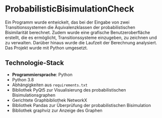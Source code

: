# ProbabilisticBisimulationCheck

Ein Programm wurde entwickelt, das bei der Eingabe von zwei Transitionssystemen die Äquivalenzklassen der probabilistischen Bisimilarität berechnet. Zudem wurde eine grafische Benutzeroberfläche erstellt, die es ermöglicht, Transitionssysteme einzugeben, zu zeichnen und zu verwalten. Darüber hinaus wurde die Laufzeit der Berechnung analysiert. Das Projekt wurde mit Python umgesetzt.

## Technologie-Stack

- **Programmiersprache**: Python
- Python 3.8
- Abhängigkeiten aus `requirements.txt`
- Bibliothek PyQt5 zur Visualisierung des probabilistischen Bisimulationsgraphen
- Gerichtete Graphbibliothek NetworkX
- Bibliothek Pandas zur Überprüfung der probabilistischen Bisimulation
- Bibliothek graphviz zur Anzeige des Graphen









